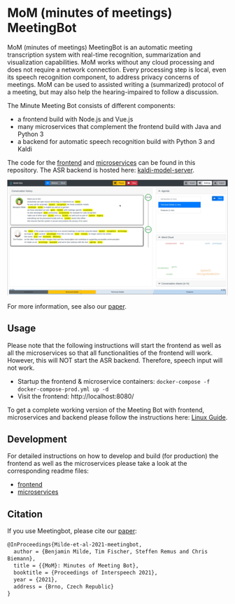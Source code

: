 # MoM (minutes of meetings) MeetingBot

MoM (minutes of meetings) MeetingBot is an automatic meeting transcription system with real-time recognition, summarization and visualization capabilities. MoM works without any cloud processing and does not require a network connection. Every processing step is local, even its speech recognition component, to address privacy concerns of meetings. MoM can be used to assisted writing a (summarized) protocol of a meeting, but may also help the hearing-impaired to follow a discussion.

The Minute Meeting Bot consists of different components:
- a frontend build with Node.js and Vue.js 
- many microservices that complement the frontend build with Java and Python 3
- a backend for automatic speech recognition build with Python 3 and Kaldi 

The code for the [frontend](./frontend/) and [microservices](./backend/) can be found in this repository. The ASR backend is hosted here: [kaldi-model-server](https://github.com/uhh-lt/kaldi-model-server).

![example screenshot](./MoM_screenshot.png?raw=true "MoM meetingbot example screenshot")

For more information, see also our [paper](./MoM_paper.pdf?raw=true).

## Usage
Please note that the following instructions will start the frontend as well as all the microservices so that all functionalities of the frontend will work. 
However, this will NOT start the ASR backend. 
Therefore, speech input will not work. 
- Startup the frontend & microservice containers: `docker-compose -f docker-compose-prod.yml up -d`
- Visit the frontend: http://localhost:8080/

To get a complete working version of the Meeting Bot with frontend, microservices and backend please follow the instructions here: [Linux Guide](./linux-guide.md).

## Development
For detailed instructions on how to develop and build (for production) the frontend as well as the microservices please take a look at the corresponding readme files:
- [frontend](./frontend/)
- [microservices](./backend/)

## Citation

If you use Meetingbot, please cite our [paper](./MoM_paper.pdf?raw=true):

```
@InProceedings{Milde-et-al-2021-meetingbot,
  author = {Benjamin Milde, Tim Fischer, Steffen Remus and Chris Biemann},
  title = {{MoM}: Minutes of Meeting Bot},
  booktitle = {Proceedings of Interspeech 2021},
  year = {2021},
  address = {Brno, Czech Republic}
}
```
